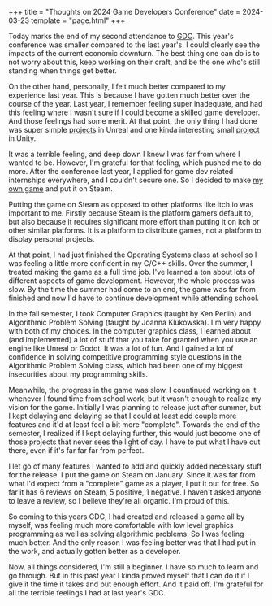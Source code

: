 
+++
title = "Thoughts on 2024 Game Developers Conference"
date = 2024-03-23
template = "page.html"
+++

Today marks the end of my second attendance to [GDC](https://gdconf.com/). This year's conference was smaller compared to the last year's. I could clearly see the impacts of the current economic downturn. The best thing one can do is to not worry about this, keep working on their craft, and be the one who's still standing when things get better. 

<!-- more -->

On the other hand, personally, I felt much better compared to my experience last year. This is because I have gotten much better over the course of the year. Last year, I remember feeling super inadequate, and had this feeling where I wasn't sure if I could become a skilled game developer. And those feelings had some merit. At that point, the only thing I had done was super simple [projects](https://ahmetilten.com/portfolio/unreal-learning/) in Unreal and one kinda interesting small [project](https://ahmetilten.com/portfolio/god-of-war/) in Unity. 

It was a terrible feeling, and deep down I knew I was far from where I wanted to be. However, I'm grateful for that feeling, which pushed me to do more. After the conference last year, I applied for game dev related internships everywhere, and I couldn't secure one. So I decided to make [my own game](https://ahmetilten.com/portfolio/echoes-of-steel/) and put it on Steam. 

Putting the game on Steam as opposed to other platforms like itch.io was important to me. Firstly because Steam is the platform gamers default to, but also because it requires significant more effort than putting it on itch or other similar platforms. It is a platform to distribute games, not a platform to display personal projects.

At that point, I had just finished the Operating Systems class at school so I was feeling a little more confident in my C/C++ skills. Over the summer, I treated making the game as a full time job. I've learned a ton about lots of different aspects of game development. However, the whole process was slow. By the time the summer had come to an end, the game was far from finished and now I'd have to continue development while attending school. 

In the fall semester, I took Computer Graphics (taught by Ken Perlin) and Algorithmic Problem Solving (taught by Joanna Klukowska). I'm very happy with both of my choices. In the computer graphics class, I learned about (and implemented) a lot of stuff that you take for granted when you use an engine like Unreal or Godot. It was a lot of fun. And I gained a lot of confidence in solving competitive programming style questions in the Algorithmic Problem Solving class, which had been one of my biggest insecurities about my programming skills. 

Meanwhile, the progress in the game was slow. I countinued working on it whenever I found time from school work, but it wasn't enough to realize my vision for the game. Initially I was planning to release just after summer, but I kept delaying and delaying so that I could at least add couple more features and it'd at least feel a bit more "complete". Towards the end of the semester, I realized if I kept delaying further, this would just become one of those projects that never sees the light of day. I have to put what I have out there, even if it's far far far from perfect.

I let go of many features I wanted to add and quickly added necessary stuff for the release. I put the game on Steam on January. Since it was far from what I'd expect from a "complete" game as a player, I put it out for free. So far it has 6 reviews on Steam, 5 positive, 1 negative. I haven't asked anyone to leave a review, so I believe they're all organic. I'm proud of this.

So coming to this years GDC, I had created and released a game all by myself, was feeling much more comfortable with low level graphics programming as well as solving algorithmic problems. So I was feeling much better. And the only reason I was feeling better was that I had put in the work, and actually gotten better as a developer.

Now, all things considered, I'm still a beginner. I have so much to learn and go through. But in this past year I kinda proved myself that I can do it if I give it the time it takes and put enough effort. And it paid off. I'm grateful for all the terrible feelings I had at last year's GDC. 

